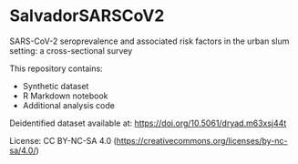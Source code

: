 # SalvadorSARSCoV2

SARS-CoV-2 seroprevalence and associated risk factors in the urban slum setting: a cross-sectional survey

This repository contains:
- Synthetic dataset
- R Markdown notebook
- Additional analysis code

Deidentified dataset available at: https://doi.org/10.5061/dryad.m63xsj44t

License: CC BY-NC-SA 4.0 (https://creativecommons.org/licenses/by-nc-sa/4.0/)
